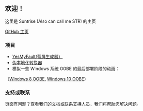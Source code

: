 ## 欢迎！
这里是 Suntrise (Also can call me STR) 的主页

[GitHub 主页](https://github.com/suntrise/suntrise.github.io)

### 项目
* [YesMyFault(蓝屏生成器）](https://suntrise.github.io/YesMyFault.html)
* [伪本地化转换器](https://suntrise.github.io/pslo.html)
* 模拟一些 Windows 系统 OOBE 的最后部署阶段的动画：

（[Windows 8 OOBE](https://suntrise.github.io/Win8OOBE.html), 
[Windows 10 OOBE](https://suntrise.github.io/Win8OOBE.html)）

### 支持或联系
页面有问题？查看我们的[文档](https://docs.github.com/categories/github-pages-basics/)或[联系支持人员](https://support.github.com/contact)，我们将帮助您解决问题。
